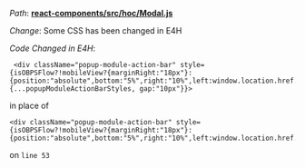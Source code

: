 *Path*: <b><ins>react-components/src/hoc/Modal.js</b></ins>

*Change*: Some CSS has been changed in E4H

 *Code Changed in E4H*:   

```
 <div className="popup-module-action-bar" style={isOBPSFlow?!mobileView?{marginRight:"18px"}:{position:"absolute",bottom:"5%",right:"10%",left:window.location.href.includes("employee")?"0%":"7%"}:{...popupModuleActionBarStyles, gap:"10px"}}>
```

in place of 

```
<div className="popup-module-action-bar" style={isOBPSFlow?!mobileView?{marginRight:"18px"}:{position:"absolute",bottom:"5%",right:"10%",left:window.location.href.includes("employee")?"0%":"7%"}:popupModuleActionBarStyles}>
```
 
 on `line 53`
 